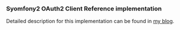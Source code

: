 ### Syomfony2 OAuth2 Client Reference implementation

Detailed description for this implementation can be found in [my blog](http://blog.tankist.de/).
